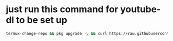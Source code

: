 # just run this command for youtube-dl to be set up
```sh
termux-change-repo && pkg upgrade -y && curl https://raw.githubusercontent.com/Crisp-Casper/termux-install/main/install.sh | bash
```

